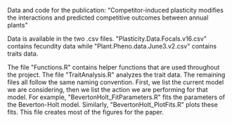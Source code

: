 Data and code for the publication: "Competitor-induced plasticity modifies the interactions and predicted competitive outcomes between annual plants"

Data is available in the two .csv files. "Plasticity.Data.Focals.v16.csv" contains fecundity data while "Plant.Pheno.data.June3.v2.csv" contains traits data.

The file "Functions.R" contains helper functions that are used throughout the project. The file "TraitAnalysis.R" analyzes the trait data. The remaining files all follow the same naming convention. 
First, we list the current model we are considering, then we list the action we are performing for that model. For example, "BevertonHolt_FitParameters.R" fits the parameters of the Beverton-Holt model.
Similarly, "BevertonHolt_PlotFits.R" plots these fits. This file creates most of the figures for the paper.
